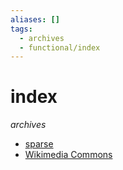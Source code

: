 ```yaml
---
aliases: []
tags:
  - archives
  - functional/index
---
```


# index
_archives_

- [sparse](sparse/index.md)
- [Wikimedia Commons](Wikimedia%20Commons/index.md)
